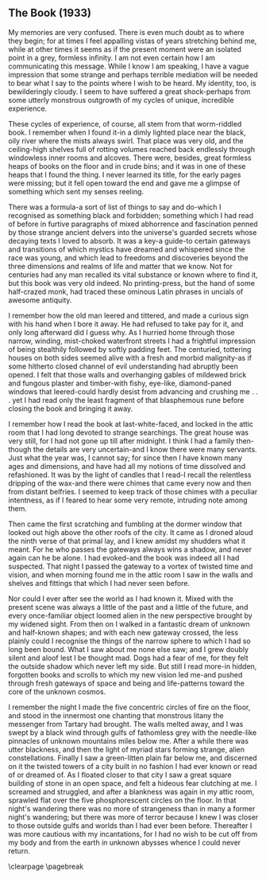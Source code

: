 ## The Book (1933)
        
My memories are very confused. There is even much doubt as to where they begin; for at times
I feel appalling vistas of years stretching behind me, while at other times it seems as if the
present moment were an isolated point in a grey, formless infinity. I am not even certain how
I am communicating this message. While I know I am speaking, I have a vague impression that
some strange and perhaps terrible mediation will be needed to bear what I say to the points
where I wish to be heard. My identity, too, is bewilderingly cloudy. I seem to have suffered
a great shock-perhaps from some utterly monstrous outgrowth of my cycles of unique, incredible
experience.

These cycles of experience, of course, all stem from that worm-riddled book.
I remember when I found it-in a dimly lighted place near the black, oily river where the
mists always swirl. That place was very old, and the ceiling-high shelves full of rotting volumes
reached back endlessly through windowless inner rooms and alcoves. There were, besides, great
formless heaps of books on the floor and in crude bins; and it was in one of these heaps that
I found the thing. I never learned its title, for the early pages were missing; but it fell
open toward the end and gave me a glimpse of something which sent my senses reeling.

There was a formula-a sort of list of things to say and do-which
I recognised as something black and forbidden; something which I had read of before in furtive
paragraphs of mixed abhorrence and fascination penned by those strange ancient delvers into
the universe's guarded secrets whose decaying texts I loved to absorb. It was a key-a
guide-to certain gateways and transitions of which mystics have dreamed and whispered
since the race was young, and which lead to freedoms and discoveries beyond the three dimensions
and realms of life and matter that we know. Not for centuries had any man recalled its vital
substance or known where to find it, but this book was very old indeed. No printing-press, but
the hand of some half-crazed monk, had traced these ominous Latin phrases in uncials of awesome
antiquity.

I remember how the old man leered and tittered, and made a curious sign with
his hand when I bore it away. He had refused to take pay for it, and only long afterward did
I guess why. As I hurried home through those narrow, winding, mist-choked waterfront streets
I had a frightful impression of being stealthily followed by softly padding feet. The centuried,
tottering houses on both sides seemed alive with a fresh and morbid malignity-as if some
hitherto closed channel of evil understanding had abruptly been opened. I felt that those walls
and overhanging gables of mildewed brick and fungous plaster and timber-with fishy, eye-like,
diamond-paned windows that leered-could hardly desist from advancing and crushing me . . .
yet I had read only the least fragment of that blasphemous rune before closing the book and
bringing it away.

I remember how I read the book at last-white-faced, and locked in the
attic room that I had long devoted to strange searchings. The great house was very still, for
I had not gone up till after midnight. I think I had a family then-though the details
are very uncertain-and I know there were many servants. Just what the year was, I cannot
say; for since then I have known many ages and dimensions, and have had all my notions of time
dissolved and refashioned. It was by the light of candles that I read-I recall the relentless
dripping of the wax-and there were chimes that came every now and then from distant belfries.
I seemed to keep track of those chimes with a peculiar intentness, as if I feared to hear some
very remote, intruding note among them.

Then came the first scratching and fumbling at the dormer window that looked
out high above the other roofs of the city. It came as I droned aloud the ninth verse of that
primal lay, and I knew amidst my shudders what it meant. For he who passes the gateways always
wins a shadow, and never again can he be alone. I had evoked-and the book was indeed all
I had suspected. That night I passed the gateway to a vortex of twisted time and vision, and
when morning found me in the attic room I saw in the walls and shelves and fittings that which
I had never seen before.

Nor could I ever after see the world as I had known it. Mixed with the present
scene was always a little of the past and a little of the future, and every once-familiar object
loomed alien in the new perspective brought by my widened sight. From then on I walked in a
fantastic dream of unknown and half-known shapes; and with each new gateway crossed, the less
plainly could I recognise the things of the narrow sphere to which I had so long been bound.
What I saw about me none else saw; and I grew doubly silent and aloof lest I be thought mad.
Dogs had a fear of me, for they felt the outside shadow which never left my side. But still
I read more-in hidden, forgotten books and scrolls to which my new vision led me-and
pushed through fresh gateways of space and being and life-patterns toward the core of the unknown
cosmos.

I remember the night I made the five concentric circles of fire on the floor,
and stood in the innermost one chanting that monstrous litany the messenger from Tartary had
brought. The walls melted away, and I was swept by a black wind through gulfs of fathomless
grey with the needle-like pinnacles of unknown mountains miles below me. After a while there
was utter blackness, and then the light of myriad stars forming strange, alien constellations.
Finally I saw a green-litten plain far below me, and discerned on it the twisted towers of a
city built in no fashion I had ever known or read of or dreamed of. As I floated closer to that
city I saw a great square building of stone in an open space, and felt a hideous fear clutching
at me. I screamed and struggled, and after a blankness was again in my attic room, sprawled
flat over the five phosphorescent circles on the floor. In that night's wandering there
was no more of strangeness than in many a former night's wandering; but there was more
of terror because I knew I was closer to those outside gulfs and worlds than I had ever been
before. Thereafter I was more cautious with my incantations, for I had no wish to be cut off
from my body and from the earth in unknown abysses whence I could never return.  

\clearpage
\pagebreak